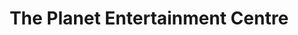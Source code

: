 ---
title: "The Planet Entertainment Centre"
address: "Fitz's Boreen, Old Mallow Road, Cork City"
tel: "+353 (0)21 430 0700"
county: "Cork"
category: "Bowling"
type: "Content"
lat: "51.92166519165039"
lng: "-8.483251571655273"
---